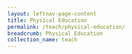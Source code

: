 ```yaml
---
layout: leftnav-page-content
title: Physical Education
permalink: /teach/physical-education/
breadcrumb: Physical Education
collection_name: teach
---
```

